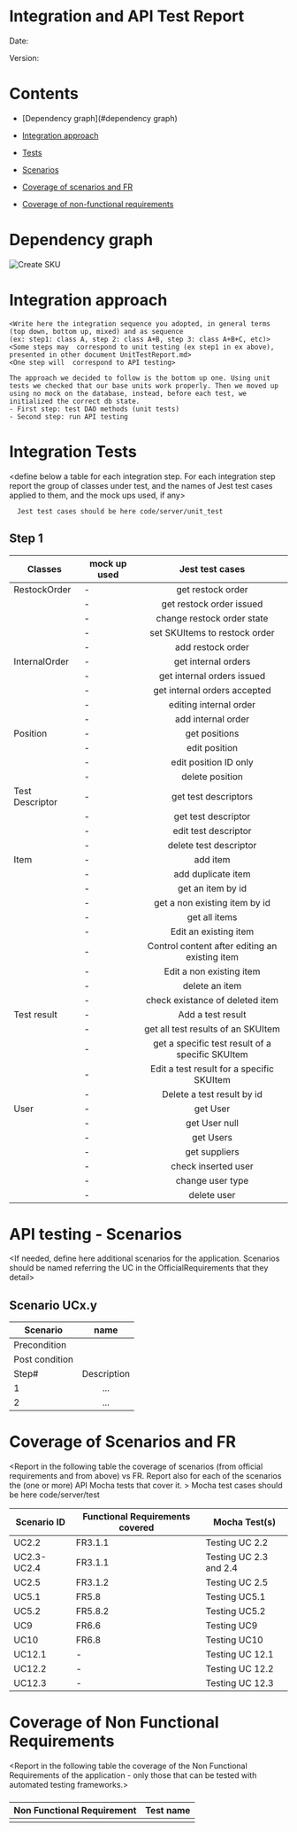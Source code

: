 # Integration and API Test Report

Date:

Version:

# Contents

- [Dependency graph](#dependency graph)

- [Integration approach](#integration)

- [Tests](#tests)

- [Scenarios](#scenarios)

- [Coverage of scenarios and FR](#scenario-coverage)
- [Coverage of non-functional requirements](#nfr-coverage)



# Dependency graph 

![Create SKU](./code/server/dependency_graph.png "Create SKU")

# Integration approach

    <Write here the integration sequence you adopted, in general terms (top down, bottom up, mixed) and as sequence
    (ex: step1: class A, step 2: class A+B, step 3: class A+B+C, etc)> 
    <Some steps may  correspond to unit testing (ex step1 in ex above), presented in other document UnitTestReport.md>
    <One step will  correspond to API testing>

    The approach we decided to follow is the bottom up one. Using unit tests we checked that our base units work properly. Then we moved up using no mock on the database, instead, before each test, we initialized the correct db state.
    - First step: test DAO methods (unit tests)
    - Second step: run API testing

#  Integration Tests

   <define below a table for each integration step. For each integration step report the group of classes under test, and the names of
     Jest test cases applied to them, and the mock ups used, if any>
     
          
      Jest test cases should be here code/server/unit_test

## Step 1
| Classes         | mock up used |        Jest test cases        |
|-----------------|--------------|:-----------------------------:|
| RestockOrder    | -            |       get restock order       |
|                 | -            |    get restock order issued   |
|                 | -            |   change restock order state  |
|                 | -            | set SKUItems to restock order |
|                 | -            |       add restock order       |
| InternalOrder   | -            |      get internal orders      |
|                 | -            |   get internal orders issued  |
|                 | -            |  get internal orders accepted |
|                 | -            |     editing internal order    |
|                 | -            |       add internal order      |
| Position        | -            |         get positions         |
|                 | -            |         edit position         |
|                 | -            |     edit position ID only     |
|                 | -            |        delete position        |
| Test Descriptor | -            |      get test descriptors     |
|                 | -            |      get test descriptor      |
|                 | -            |      edit test descriptor     |
|                 | -            |     delete test descriptor    |
| Item    |       -      | add item                                       |
|         |       -      | add duplicate item                             |
|         |       -      | get an item by id                              |
|         |       -      | get a non existing item by id                  |
|         |       -      | get all items                                  |
|         |       -      | Edit an existing item                          |
|         |       -      | Control content after editing an existing item |
|         |       -      | Edit a non existing item                       |
|         |       -      | delete an item                                 |
|         |       -      | check existance of deleted item                |
| Test result |       -      | Add a test result                                |
|             |       -      | get all test results of an SKUItem               |
|             |       -      | get a specific test result of a specific SKUItem |
|             |       -      | Edit a test result for a specific SKUItem        |
|             |       -      | Delete a test result by id                       |
| User    |       -      | get User            |
|         |       -      | get User null       |
|         |       -      | get Users           |
|         |       -      | get suppliers       |
|         |       -      | check inserted user |
|         |       -      | change user type    |
|         |       -      | delete user         |

# API testing - Scenarios


<If needed, define here additional scenarios for the application. Scenarios should be named
 referring the UC in the OfficialRequirements that they detail>

## Scenario UCx.y

| Scenario |  name |
| ------------- |:-------------:| 
|  Precondition     |  |
|  Post condition     |   |
| Step#        | Description  |
|  1     |  ... |  
|  2     |  ... |



# Coverage of Scenarios and FR


<Report in the following table the coverage of  scenarios (from official requirements and from above) vs FR. 
Report also for each of the scenarios the (one or more) API Mocha tests that cover it. >  Mocha test cases should be here code/server/test

| Scenario ID | Functional Requirements covered | Mocha  Test(s)         |
|-------------|---------------------------------|------------------------|
| UC2.2       | FR3.1.1                         | Testing UC 2.2         |
| UC2.3-UC2.4 | FR3.1.1                         | Testing UC 2.3 and 2.4 |
| UC2.5       | FR3.1.2                         | Testing UC 2.5         |
| UC5.1       | FR5.8                           | Testing UC5.1          |
| UC5.2       | FR5.8.2                         | Testing UC5.2          |
| UC9         | FR6.6                           | Testing UC9            |
| UC10        | FR6.8                           | Testing UC10           |
| UC12.1      | -                               | Testing UC 12.1        |
| UC12.2      | -                               | Testing UC 12.2        |
| UC12.3      | -                               | Testing UC 12.3        |

# Coverage of Non Functional Requirements


<Report in the following table the coverage of the Non Functional Requirements of the application - only those that can be tested with automated testing frameworks.>


### 

| Non Functional Requirement | Test name |
| -------------------------- | --------- |
|                            |           |

